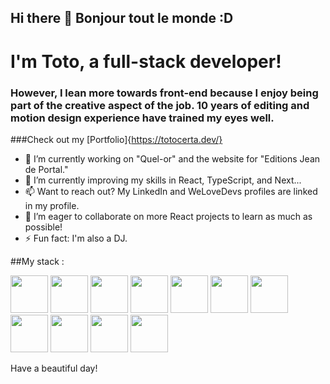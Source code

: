 ## Hi there 👋 Bonjour tout le monde :D
# I'm Toto, a full-stack developer!

### However, I lean more towards front-end because I enjoy being part of the creative aspect of the job. 10 years of editing and motion design experience have trained my eyes well.

###Check out my [Portfolio]{https://totocerta.dev/}

- 🔭 I’m currently working on "Quel-or" and the website for "Editions Jean de Portal."
- 🌱 I’m currently improving my skills in React, TypeScript, and Next...
- 📫 Want to reach out? My LinkedIn and WeLoveDevs profiles are linked in my profile.
- 👯 I’m eager to collaborate on more React projects to learn as much as possible!
- ⚡ Fun fact: I'm also a DJ.


##My stack :

<img src="https://github.com/HollyTotoC/HollyTotoC/assets/102057115/9e568edb-aebe-47fb-bab6-1586d68cdaac" height="60">   <img src="https://github.com/HollyTotoC/HollyTotoC/assets/102057115/4a1125dd-1029-4ecd-976c-dc7a05b3cd5e" height="60">   <img src="https://github.com/HollyTotoC/HollyTotoC/assets/102057115/a8912bba-299d-43a6-a7c7-e4ef26b0d63c" height="60">   <img src="https://github.com/HollyTotoC/HollyTotoC/assets/102057115/033305e6-e452-44f2-934b-bfc247b03ca0" height="60">   <img src="https://github.com/HollyTotoC/HollyTotoC/assets/102057115/cb6c0d20-4400-4e03-bbca-dfbd579ccf6f" height="60">   <img src="https://github.com/HollyTotoC/HollyTotoC/assets/102057115/ae8a42d8-bb0a-45d8-8033-38aa314a6191"  height="60">   <img src="https://github.com/HollyTotoC/HollyTotoC/assets/102057115/28f7968a-47e4-4570-b8c3-58378575afd5" height="60">   <img src="https://github.com/HollyTotoC/HollyTotoC/assets/102057115/766da30f-f84b-440e-a65f-01cc823a8d2b"  height="60">   <img src="https://github.com/HollyTotoC/HollyTotoC/assets/102057115/92680602-33af-4ce8-87bc-0edde6d3e19f" height="60">   <img src="https://github.com/HollyTotoC/HollyTotoC/assets/102057115/ea490e23-7ecf-4e6f-b29b-8c149476598e" height="60">   <img src="https://github.com/HollyTotoC/HollyTotoC/assets/102057115/1b039f64-e9fd-43eb-a748-1bbf6a874245" height="60">



Have a beautiful day!




